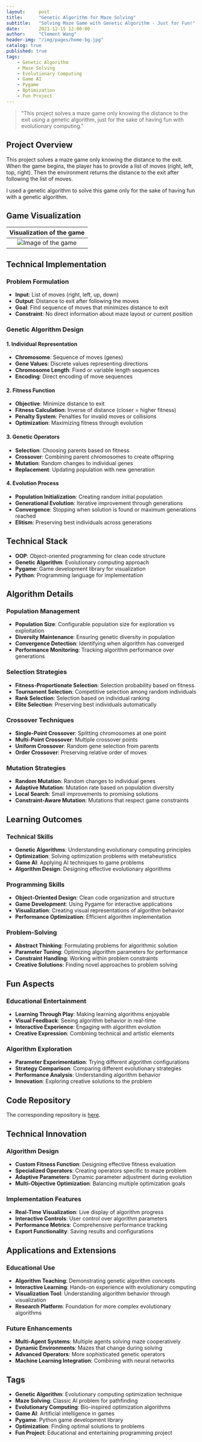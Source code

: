 ```yaml
---
layout:     post
title:      "Genetic Algorithm for Maze Solving"
subtitle:   "Solving Maze Game with Genetic Algorithm - Just for Fun!"
date:       2021-12-15 12:00:00
author:     "Clement Wang"
header-img: "/img/pages/home-bg.jpg"
catalog: true
published: true
tags:
    - Genetic Algorithm
    - Maze Solving
    - Evolutionary Computing
    - Game AI
    - Pygame
    - Optimization
    - Fun Project
---
```


> "This project solves a maze game only knowing the distance to the exit using a genetic algorithm, just for the sake of having fun with evolutionary computing."

## Project Overview

This project solves a maze game only knowing the distance to the exit. When the game begins, the player has to provide a list of moves (right, left, top, right). Then the environment returns the distance to the exit after following the list of moves.

I used a genetic algorithm to solve this game only for the sake of having fun with a genetic algorithm.

## Game Visualization

Visualization of the game|
:-----:|
![Image of the game](assets/images/genetic-maze.png)|

## Technical Implementation

### Problem Formulation
- **Input**: List of moves (right, left, up, down)
- **Output**: Distance to exit after following the moves
- **Goal**: Find sequence of moves that minimizes distance to exit
- **Constraint**: No direct information about maze layout or current position

### Genetic Algorithm Design

#### 1. Individual Representation
- **Chromosome**: Sequence of moves (genes)
- **Gene Values**: Discrete values representing directions
- **Chromosome Length**: Fixed or variable length sequences
- **Encoding**: Direct encoding of move sequences

#### 2. Fitness Function
- **Objective**: Minimize distance to exit
- **Fitness Calculation**: Inverse of distance (closer = higher fitness)
- **Penalty System**: Penalties for invalid moves or collisions
- **Optimization**: Maximizing fitness through evolution

#### 3. Genetic Operators
- **Selection**: Choosing parents based on fitness
- **Crossover**: Combining parent chromosomes to create offspring
- **Mutation**: Random changes to individual genes
- **Replacement**: Updating population with new generation

#### 4. Evolution Process
- **Population Initialization**: Creating random initial population
- **Generational Evolution**: Iterative improvement through generations
- **Convergence**: Stopping when solution is found or maximum generations reached
- **Elitism**: Preserving best individuals across generations

## Technical Stack

- **OOP**: Object-oriented programming for clean code structure
- **Genetic Algorithm**: Evolutionary computing approach
- **Pygame**: Game development library for visualization
- **Python**: Programming language for implementation

## Algorithm Details

### Population Management
- **Population Size**: Configurable population size for exploration vs exploitation
- **Diversity Maintenance**: Ensuring genetic diversity in population
- **Convergence Detection**: Identifying when algorithm has converged
- **Performance Monitoring**: Tracking algorithm performance over generations

### Selection Strategies
- **Fitness-Proportionate Selection**: Selection probability based on fitness
- **Tournament Selection**: Competitive selection among random individuals
- **Rank Selection**: Selection based on individual ranking
- **Elite Selection**: Preserving best individuals automatically

### Crossover Techniques
- **Single-Point Crossover**: Splitting chromosomes at one point
- **Multi-Point Crossover**: Multiple crossover points
- **Uniform Crossover**: Random gene selection from parents
- **Order Crossover**: Preserving relative order of moves

### Mutation Strategies
- **Random Mutation**: Random changes to individual genes
- **Adaptive Mutation**: Mutation rate based on population diversity
- **Local Search**: Small improvements to promising solutions
- **Constraint-Aware Mutation**: Mutations that respect game constraints

## Learning Outcomes

### Technical Skills
- **Genetic Algorithms**: Understanding evolutionary computing principles
- **Optimization**: Solving optimization problems with metaheuristics
- **Game AI**: Applying AI techniques to game problems
- **Algorithm Design**: Designing effective evolutionary algorithms

### Programming Skills
- **Object-Oriented Design**: Clean code organization and structure
- **Game Development**: Using Pygame for interactive applications
- **Visualization**: Creating visual representations of algorithm behavior
- **Performance Optimization**: Efficient algorithm implementation

### Problem-Solving
- **Abstract Thinking**: Formulating problems for algorithmic solution
- **Parameter Tuning**: Optimizing algorithm parameters for performance
- **Constraint Handling**: Working within problem constraints
- **Creative Solutions**: Finding novel approaches to problem solving

## Fun Aspects

### Educational Entertainment
- **Learning Through Play**: Making learning algorithms enjoyable
- **Visual Feedback**: Seeing algorithm behavior in real-time
- **Interactive Experience**: Engaging with algorithm evolution
- **Creative Expression**: Combining technical and artistic elements

### Algorithm Exploration
- **Parameter Experimentation**: Trying different algorithm configurations
- **Strategy Comparison**: Comparing different evolutionary strategies
- **Performance Analysis**: Understanding algorithm behavior
- **Innovation**: Exploring creative solutions to the problem

## Code Repository

The corresponding repository is [here](https://github.com/clementw168/Genetic-Maze).

## Technical Innovation

### Algorithm Design
- **Custom Fitness Function**: Designing effective fitness evaluation
- **Specialized Operators**: Creating operators specific to maze problem
- **Adaptive Parameters**: Dynamic parameter adjustment during evolution
- **Multi-Objective Optimization**: Balancing multiple optimization goals

### Implementation Features
- **Real-Time Visualization**: Live display of algorithm progress
- **Interactive Controls**: User control over algorithm parameters
- **Performance Metrics**: Comprehensive performance tracking
- **Export Functionality**: Saving results and configurations

## Applications and Extensions

### Educational Use
- **Algorithm Teaching**: Demonstrating genetic algorithm concepts
- **Interactive Learning**: Hands-on experience with evolutionary computing
- **Visualization Tool**: Understanding algorithm behavior through visualization
- **Research Platform**: Foundation for more complex evolutionary algorithms

### Future Enhancements
- **Multi-Agent Systems**: Multiple agents solving maze cooperatively
- **Dynamic Environments**: Mazes that change during solving
- **Advanced Operators**: More sophisticated genetic operators
- **Machine Learning Integration**: Combining with neural networks

## Tags

- **Genetic Algorithm**: Evolutionary computing optimization technique
- **Maze Solving**: Classic AI problem for pathfinding
- **Evolutionary Computing**: Bio-inspired optimization algorithms
- **Game AI**: Artificial intelligence in games
- **Pygame**: Python game development library
- **Optimization**: Finding optimal solutions to problems
- **Fun Project**: Educational and entertaining programming project
